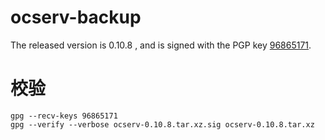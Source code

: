 # ocserv-backup

The released version is 0.10.8 , and is signed with the PGP key [96865171](http://pgp.mit.edu:11371/pks/lookup?op=get&search=0x29EE58B996865171).

# 校验
```
gpg --recv-keys 96865171
gpg --verify --verbose ocserv-0.10.8.tar.xz.sig ocserv-0.10.8.tar.xz
```
